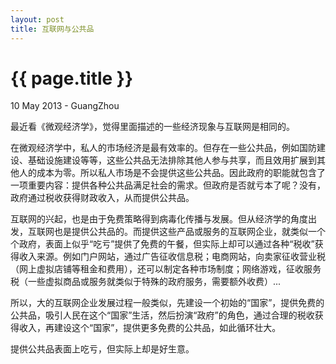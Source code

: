 ```yaml
---
layout: post
title: 互联网与公共品
---
```


 {{ page.title }}
================
<p class="meta">10 May 2013 - GuangZhou</p>


最近看《微观经济学》，觉得里面描述的一些经济现象与互联网是相同的。  
  
  
在微观经济学中，私人的市场经济是最有效率的。但存在一些公共品，例如国防建设、基础设施建设等等，这些公共品无法排除其他人参与共享，而且效用扩展到其他人的成本为零。所以私人市场是不会提供这些公共品。因此政府的职能就包含了一项重要内容：提供各种公共品满足社会的需求。但政府是否就亏本了呢？没有，政府通过税收获得财政收入，从而提供公共品。
  
  
互联网的兴起，也是由于免费策略得到病毒化传播与发展。但从经济学的角度出发，互联网也是提供公共品的。而提供这些产品或服务的互联网企业，就类似一个个政府，表面上似乎“吃亏”提供了免费的午餐，但实际上却可以通过各种“税收”获得收入来源。例如门户网站，通过广告征收信息税；电商网站，向卖家征收营业税（网上虚拟店铺等租金和费用），还可以制定各种市场制度；网络游戏，征收服务税（一些虚拟商品或服务就类似于特殊的政府服务，需要额外收费）...
  
  
所以，大的互联网企业发展过程一般类似，先建设一个初始的“国家”，提供免费的公共品，吸引人民在这个“国家”生活，然后扮演“政府”的角色，通过合理的税收获得收入，再建设这个“国家”，提供更多免费的公共品，如此循环壮大。
  
  
提供公共品表面上吃亏，但实际上却是好生意。













